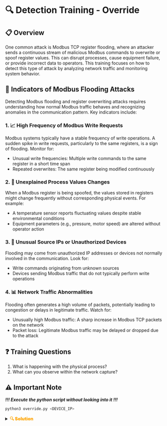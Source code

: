 # 🔍 Detection Training - Override

## 📋 Overview
One common attack is Modbus TCP register flooding, where an attacker sends a continuous stream of malicious Modbus commands to overwrite or spoof register values.
This can disrupt processes, cause equipment failure, or provide incorrect data to operators.
This training focuses on how to detect this type of attack by analyzing network traffic and monitoring system behavior.

## 🎯 Indicators of Modbus Flooding Attacks
Detecting Modbus flooding and register overwriting attacks requires understanding how normal Modbus traffic behaves and recognizing anomalies in the communication pattern. Key indicators include:

### 1. 📈 High Frequency of Modbus Write Requests
Modbus systems typically have a stable frequency of write operations. A sudden spike in write requests, particularly to the same registers, is a sign of flooding. Monitor for:
- Unusual write frequencies: Multiple write commands to the same register in a short time span
- Repeated overwrites: The same register being modified continuously

### 2. 🔄 Unexplained Process Values Changes
When a Modbus register is being spoofed, the values stored in registers might change frequently without corresponding physical events. For example:
- A temperature sensor reports fluctuating values despite stable environmental conditions
- Equipment parameters (e.g., pressure, motor speed) are altered without operator action

### 3. 🚫 Unusual Source IPs or Unauthorized Devices
Flooding may come from unauthorized IP addresses or devices not normally involved in the communication. Look for:
- Write commands originating from unknown sources
- Devices sending Modbus traffic that do not typically perform write operations

### 4. 📊 Network Traffic Abnormalities
Flooding often generates a high volume of packets, potentially leading to congestion or delays in legitimate traffic. Watch for:
- Unusually high Modbus traffic: A sharp increase in Modbus TCP packets on the network
- Packet loss: Legitimate Modbus traffic may be delayed or dropped due to the attack

## ❓ Training Questions
1. What is happening with the physical process?
2. What can you observe within the network capture?

## ⚠️ Important Note
***!!! Execute the python script without looking into it !!!***

```sh
python3 override.py <DEVICE_IP>
```

<details>
  <summary><strong><span style="color:orange;font-weight: 900">🔍 Solution</span></strong></summary>

  ### 🔍 Wireshark Analysis

  #### 📡 Modbus Filter
  To filter only Modbus traffic, use the following filter in Wireshark:
  ```sh
  tcp.port == 502
  ```

  #### ✍️ Identifying Excessive Write Requests
  Apply a filter for Modbus function codes responsible for writing registers:
  ```sh
  modbus.func_code == 6 || modbus.func_code == 16
  ```
  Look for a large number of write requests to the same register (e.g., modbus.reference_num indicates the register address).

  #### 📊 IO Graphs
  Use Wireshark's IO Graphs to visualize the traffic over time. A spike in the number of write requests is a strong indicator of flooding.

    <summary><strong><span style="color:orange;font-weight: 900">🔍 Solution</span></strong></summary>
  
  After completion, use the following flag:
  <div style="color:orange;font-weight: 900">
    🚩 Flag: CybICS(detection_evasion_complete)
  </div>
</details>
